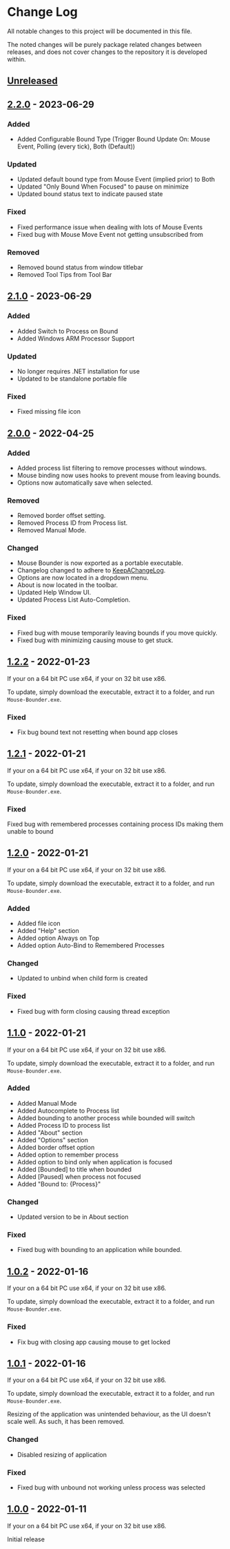 # Change Log

All notable changes to this project will be documented in this file.

The noted changes will be purely package related changes between releases, and does not cover changes to the repository it is developed within.

## [Unreleased]

## [2.2.0] - 2023-06-29

### Added

- Added Configurable Bound Type (Trigger Bound Update On: Mouse Event, Polling (every tick), Both (Default))

### Updated

- Updated default bound type from Mouse Event (implied prior) to Both
- Updated "Only Bound When Focused" to pause on minimize
- Updated bound status text to indicate paused state

### Fixed

- Fixed performance issue when dealing with lots of Mouse Events
- Fixed bug with Mouse Move Event not getting unsubscribed from

### Removed

- Removed bound status from window titlebar
- Removed Tool Tips from Tool Bar

## [2.1.0] - 2023-06-29

### Added

- Added Switch to Process on Bound
- Added Windows ARM Processor Support

### Updated

- No longer requires .NET installation for use
- Updated to be standalone portable file

### Fixed

- Fixed missing file icon

## [2.0.0] - 2022-04-25

### Added

- Added process list filtering to remove processes without windows.
- Mouse binding now uses hooks to prevent mouse from leaving bounds.
- Options now automatically save when selected.

### Removed

- Removed border offset setting.
- Removed Process ID from Process list.
- Removed Manual Mode.

### Changed

- Mouse Bounder is now exported as a portable executable.
- Changelog changed to adhere to [KeepAChangeLog](https://keepachangelog.com).
- Options are now located in a dropdown menu.
- About is now located in the toolbar.
- Updated Help Window UI.
- Updated Process List Auto-Completion.

### Fixed

- Fixed bug with mouse temporarily leaving bounds if you move quickly.
- Fixed bug with minimizing causing mouse to get stuck.

## [1.2.2] - 2022-01-23

If your on a 64 bit PC use x64, if your on 32 bit use x86.

To update, simply download the executable, extract it to a folder, and run `Mouse-Bounder.exe`.

### Fixed

- Fix bug bound text not resetting when bound app closes

## [1.2.1] - 2022-01-21

If your on a 64 bit PC use x64, if your on 32 bit use x86.

To update, simply download the executable, extract it to a folder, and run `Mouse-Bounder.exe`.

### Fixed

Fixed bug with remembered processes containing process IDs making them unable to bound

## [1.2.0] - 2022-01-21

If your on a 64 bit PC use x64, if your on 32 bit use x86.

To update, simply download the executable, extract it to a folder, and run `Mouse-Bounder.exe`.

### Added

- Added file icon
- Added "Help" section
- Added option Always on Top
- Added option Auto-Bind to Remembered Processes

### Changed

- Updated to unbind when child form is created

### Fixed

- Fixed bug with form closing causing thread exception

## [1.1.0] - 2022-01-21

If your on a 64 bit PC use x64, if your on 32 bit use x86.

To update, simply download the executable, extract it to a folder, and run `Mouse-Bounder.exe`.

### Added

- Added Manual Mode
- Added Autocomplete to Process list
- Added bounding to another process while bounded will switch
- Added Process ID to process list
- Added "About" section
- Added "Options" section
- Added border offset option
- Added option to remember process
- Added option to bind only when application is focused
- Added [Bounded] to title when bounded
- Added [Paused] when process not focused
- Added "Bound to: {Process}"

### Changed

- Updated version to be in About section

### Fixed

- Fixed bug with bounding to an application while bounded.


## [1.0.2] - 2022-01-16

If your on a 64 bit PC use x64, if your on 32 bit use x86.

To update, simply download the executable, extract it to a folder, and run `Mouse-Bounder.exe`.

### Fixed

- Fix bug with closing app causing mouse to get locked

## [1.0.1] - 2022-01-16

If your on a 64 bit PC use x64, if your on 32 bit use x86.

To update, simply download the executable, extract it to a folder, and run `Mouse-Bounder.exe`.

Resizing of the application was unintended behaviour, as the UI doesn't scale well.
As such, it has been removed.

### Changed

- Disabled resizing of application

### Fixed

- Fixed bug with unbound not working unless process was selected

## [1.0.0] - 2022-01-11

If your on a 64 bit PC use x64, if your on 32 bit use x86.

Initial release

[Unreleased]: https://github.com/kdserra/Mouse-Bounder/compare/v2.2.0...dev
[2.2.0]: https://github.com/kdserra/Mouse-Bounder/releases/tag/v2.2.0
[2.1.0]: https://github.com/kdserra/Mouse-Bounder/releases/tag/v2.1.0
[2.0.0]: https://github.com/kdserra/Mouse-Bounder/releases/tag/v2.0.0
[1.2.2]: https://github.com/kdserra/Mouse-Bounder/releases/tag/v1.2.2
[1.2.1]: https://github.com/kdserra/Mouse-Bounder/releases/tag/v1.2.1
[1.2.0]: https://github.com/kdserra/Mouse-Bounder/releases/tag/v1.2.0
[1.1.0]: https://github.com/kdserra/Mouse-Bounder/releases/tag/v1.1.0
[1.0.2]: https://github.com/kdserra/Mouse-Bounder/releases/tag/v1.0.2
[1.0.1]: https://github.com/kdserra/Mouse-Bounder/releases/tag/v1.0.1
[1.0.0]: https://github.com/kdserra/Mouse-Bounder/releases/tag/v1.0.0